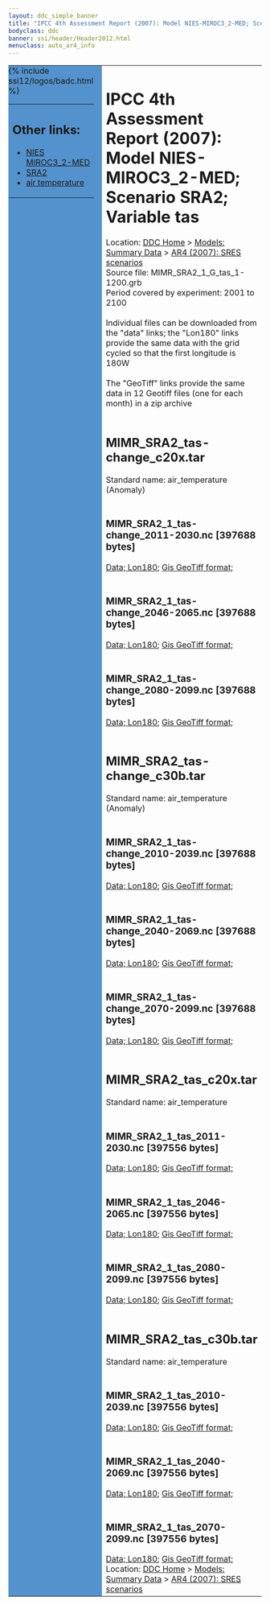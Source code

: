 ```yaml
---
layout: ddc_simple_banner
title: "IPCC 4th Assessment Report (2007): Model NIES-MIROC3_2-MED; Scenario SRA2; Variable tas"
bodyclass: ddc
banner: ssi/header/Header2012.html
menuclass: auto_ar4_info
---
```



<table width="100%" border="0" cellspacing="0" cellpadding="0" style="border-collapse: collapse;">
<tr style="margin:0;padding:0;border:0;">
<td style="margin:0;padding:0;border:0;height:1pt;width:150pt;background:#5492CD;" valign="top" >

<div id="lh-col2" class="auto_ar4_info">
<table class="menumain" bgcolor="#5492CD" cellspacing="0" width="100%" border="0">
<tr><td>
<h2> Other links:</h2>
<ul>
<li><a href="/auto/ar4/model-NIES-MIROC3_2-MED.html">NIES<br/>MIROC3_2-MED</a></li>
<li><a href="/auto/ar4/scenario-SRA2.html">SRA2</a></li>
<li><a href="/auto/ar4/var-air_temperature.html">air temperature</a></li>
</ul>
</td></tr>
{% include ssi12/logos/badc.html %}
</table>
</div>
</td>
<td><h1>IPCC 4th Assessment Report (2007): Model NIES-MIROC3_2-MED; Scenario SRA2; Variable tas</h1>

<!-- Breadcrumb1 -->
<div id="breadcrumb1" align="left">
Location: <a href="/index.html">DDC Home</a> > <a href="/sim/gcm_clim/">Models: Summary Data</a>
> <a href="/sim/gcm_clim/SRES_AR4/index.html">AR4 (2007): SRES scenarios</a>
</div>
<!-- End of Breadcrumb1 -->Source file: MIMR_SRA2_1_G_tas_1-1200.grb
<br/>
Period covered by experiment: 2001 to 2100<br/>
<br/>Individual files can be downloaded from the "data" links; the "Lon180" links provide the same data
         with the grid cycled so that the first longitude is 180W<br/>
<br/>The "GeoTiff" links provide the same data in 12 Geotiff files (one for each month)
          in a zip archive<br/>
<br/><h2>MIMR_SRA2_tas-change_c20x.tar</h2>
Standard name: air_temperature (Anomaly)<br>
<br/><h3>MIMR_SRA2_1_tas-change_2011-2030.nc [397688 bytes]</h3>
<a href="http://apps.ipcc-data.org/cgi-bin/downl/ar4_nc/tas/MIMR_SRA2_1_tas-change_2011-2030.nc">Data; </a><a href="http://apps.ipcc-data.org/cgi-bin/downl/ar4_nc/tas/MIMR_SRA2_1_tas-change_2011-2030.cyto180.nc"> Lon180</a>; <a href="/cgi-bin/downl/ar4_tif/tas/MIMR_SRA2_1_tas-change_2011-2030.zip">Gis GeoTiff format; </a><br/>
<br/><h3>MIMR_SRA2_1_tas-change_2046-2065.nc [397688 bytes]</h3>
<a href="http://apps.ipcc-data.org/cgi-bin/downl/ar4_nc/tas/MIMR_SRA2_1_tas-change_2046-2065.nc">Data; </a><a href="http://apps.ipcc-data.org/cgi-bin/downl/ar4_nc/tas/MIMR_SRA2_1_tas-change_2046-2065.cyto180.nc"> Lon180</a>; <a href="/cgi-bin/downl/ar4_tif/tas/MIMR_SRA2_1_tas-change_2046-2065.zip">Gis GeoTiff format; </a><br/>
<br/><h3>MIMR_SRA2_1_tas-change_2080-2099.nc [397688 bytes]</h3>
<a href="http://apps.ipcc-data.org/cgi-bin/downl/ar4_nc/tas/MIMR_SRA2_1_tas-change_2080-2099.nc">Data; </a><a href="http://apps.ipcc-data.org/cgi-bin/downl/ar4_nc/tas/MIMR_SRA2_1_tas-change_2080-2099.cyto180.nc"> Lon180</a>; <a href="/cgi-bin/downl/ar4_tif/tas/MIMR_SRA2_1_tas-change_2080-2099.zip">Gis GeoTiff format; </a><br/>
<br/><h2>MIMR_SRA2_tas-change_c30b.tar</h2>
Standard name: air_temperature (Anomaly)<br>
<br/><h3>MIMR_SRA2_1_tas-change_2010-2039.nc [397688 bytes]</h3>
<a href="http://apps.ipcc-data.org/cgi-bin/downl/ar4_nc/tas/MIMR_SRA2_1_tas-change_2010-2039.nc">Data; </a><a href="http://apps.ipcc-data.org/cgi-bin/downl/ar4_nc/tas/MIMR_SRA2_1_tas-change_2010-2039.cyto180.nc"> Lon180</a>; <a href="/cgi-bin/downl/ar4_tif/tas/MIMR_SRA2_1_tas-change_2010-2039.zip">Gis GeoTiff format; </a><br/>
<br/><h3>MIMR_SRA2_1_tas-change_2040-2069.nc [397688 bytes]</h3>
<a href="http://apps.ipcc-data.org/cgi-bin/downl/ar4_nc/tas/MIMR_SRA2_1_tas-change_2040-2069.nc">Data; </a><a href="http://apps.ipcc-data.org/cgi-bin/downl/ar4_nc/tas/MIMR_SRA2_1_tas-change_2040-2069.cyto180.nc"> Lon180</a>; <a href="/cgi-bin/downl/ar4_tif/tas/MIMR_SRA2_1_tas-change_2040-2069.zip">Gis GeoTiff format; </a><br/>
<br/><h3>MIMR_SRA2_1_tas-change_2070-2099.nc [397688 bytes]</h3>
<a href="http://apps.ipcc-data.org/cgi-bin/downl/ar4_nc/tas/MIMR_SRA2_1_tas-change_2070-2099.nc">Data; </a><a href="http://apps.ipcc-data.org/cgi-bin/downl/ar4_nc/tas/MIMR_SRA2_1_tas-change_2070-2099.cyto180.nc"> Lon180</a>; <a href="/cgi-bin/downl/ar4_tif/tas/MIMR_SRA2_1_tas-change_2070-2099.zip">Gis GeoTiff format; </a><br/>
<br/><h2>MIMR_SRA2_tas_c20x.tar</h2>
Standard name: air_temperature<br>
<br/><h3>MIMR_SRA2_1_tas_2011-2030.nc [397556 bytes]</h3>
<a href="http://apps.ipcc-data.org/cgi-bin/downl/ar4_nc/tas/MIMR_SRA2_1_tas_2011-2030.nc">Data; </a><a href="http://apps.ipcc-data.org/cgi-bin/downl/ar4_nc/tas/MIMR_SRA2_1_tas_2011-2030.cyto180.nc"> Lon180</a>; <a href="/cgi-bin/downl/ar4_tif/tas/MIMR_SRA2_1_tas_2011-2030.zip">Gis GeoTiff format; </a><br/>
<br/><h3>MIMR_SRA2_1_tas_2046-2065.nc [397556 bytes]</h3>
<a href="http://apps.ipcc-data.org/cgi-bin/downl/ar4_nc/tas/MIMR_SRA2_1_tas_2046-2065.nc">Data; </a><a href="http://apps.ipcc-data.org/cgi-bin/downl/ar4_nc/tas/MIMR_SRA2_1_tas_2046-2065.cyto180.nc"> Lon180</a>; <a href="/cgi-bin/downl/ar4_tif/tas/MIMR_SRA2_1_tas_2046-2065.zip">Gis GeoTiff format; </a><br/>
<br/><h3>MIMR_SRA2_1_tas_2080-2099.nc [397556 bytes]</h3>
<a href="http://apps.ipcc-data.org/cgi-bin/downl/ar4_nc/tas/MIMR_SRA2_1_tas_2080-2099.nc">Data; </a><a href="http://apps.ipcc-data.org/cgi-bin/downl/ar4_nc/tas/MIMR_SRA2_1_tas_2080-2099.cyto180.nc"> Lon180</a>; <a href="/cgi-bin/downl/ar4_tif/tas/MIMR_SRA2_1_tas_2080-2099.zip">Gis GeoTiff format; </a><br/>
<br/><h2>MIMR_SRA2_tas_c30b.tar</h2>
Standard name: air_temperature<br>
<br/><h3>MIMR_SRA2_1_tas_2010-2039.nc [397556 bytes]</h3>
<a href="http://apps.ipcc-data.org/cgi-bin/downl/ar4_nc/tas/MIMR_SRA2_1_tas_2010-2039.nc">Data; </a><a href="http://apps.ipcc-data.org/cgi-bin/downl/ar4_nc/tas/MIMR_SRA2_1_tas_2010-2039.cyto180.nc"> Lon180</a>; <a href="/cgi-bin/downl/ar4_tif/tas/MIMR_SRA2_1_tas_2010-2039.zip">Gis GeoTiff format; </a><br/>
<br/><h3>MIMR_SRA2_1_tas_2040-2069.nc [397556 bytes]</h3>
<a href="http://apps.ipcc-data.org/cgi-bin/downl/ar4_nc/tas/MIMR_SRA2_1_tas_2040-2069.nc">Data; </a><a href="http://apps.ipcc-data.org/cgi-bin/downl/ar4_nc/tas/MIMR_SRA2_1_tas_2040-2069.cyto180.nc"> Lon180</a>; <a href="/cgi-bin/downl/ar4_tif/tas/MIMR_SRA2_1_tas_2040-2069.zip">Gis GeoTiff format; </a><br/>
<br/><h3>MIMR_SRA2_1_tas_2070-2099.nc [397556 bytes]</h3>
<a href="http://apps.ipcc-data.org/cgi-bin/downl/ar4_nc/tas/MIMR_SRA2_1_tas_2070-2099.nc">Data; </a><a href="http://apps.ipcc-data.org/cgi-bin/downl/ar4_nc/tas/MIMR_SRA2_1_tas_2070-2099.cyto180.nc"> Lon180</a>; <a href="/cgi-bin/downl/ar4_tif/tas/MIMR_SRA2_1_tas_2070-2099.zip">Gis GeoTiff format; </a><br/>
<!-- Breadcrumb2 -->
<div id="breadcrumb2" align="left">
Location: <a href="/index.html">DDC Home</a> > <a href="/sim/gcm_clim/">Models: Summary Data</a>
> <a href="/sim/gcm_clim/SRES_AR4/index.html">AR4 (2007): SRES scenarios</a>
</div>
<!-- End of Breadcrumb2 --></td></tr></table>
